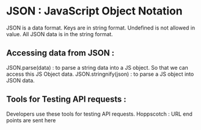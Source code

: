 
<h1>JSON : JavaScript Object Notation</h1>
JSON is a data format.
Keys are in string format.
Undefined is not allowed in value.
All JSON data is in the  string format.

<h2>Accessing data from JSON :</h2> 
JSON.parse(data) : to parse a string data into a JS object. So that we can access this JS Object data.
JSON.stringnify(json) : to parse a JS object into JSON data.

<h2>Tools for Testing API requests :</h2>
Developers use these tools for testing API requests.
Hoppscotch : URL end points are sent here
